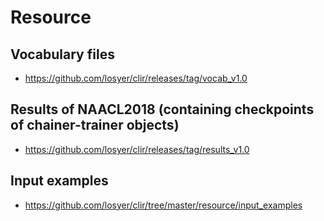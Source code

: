 # Resource

## Vocabulary files
- https://github.com/losyer/clir/releases/tag/vocab_v1.0

## Results of NAACL2018 (containing checkpoints of chainer-trainer objects)
- https://github.com/losyer/clir/releases/tag/results_v1.0

## Input examples
- https://github.com/losyer/clir/tree/master/resource/input_examples

  


